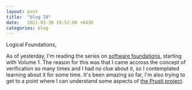 ```yaml
---
layout: post
title:  "blog 28"
date:   2021-05-30 19:52:00 +0430
categories: blog
---
```


Logical Foundations,

As of yesterday, I'm reading the series on [software foundations](https://softwarefoundations.cis.upenn.edu), starting with Volume 1. The reason for this was that I came accross the concept of verification so many times and I had no clue about it, so I contemplated learning about it for some time. It's been amazing so far, I'm also trying to get to a point where I can understand some aspects of [the Prusti project](https://www.pm.inf.ethz.ch/research/prusti.html).
